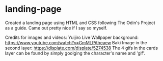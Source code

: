 # landing-page

Created a landing page using HTML and CSS following The Odin's Project
as a guide. Came out pretty nice if I say so myself.

Credits for images and videos:
    Yuijiro Live Wallpaper background: https://www.youtube.com/watch?v=GmMLPAheaew
    Baki Image in the second layer: https://displate.com/displate/5274538
    The 4 gifs in the cards layer can be found by simply goolging the character's name
    and 'gif'.